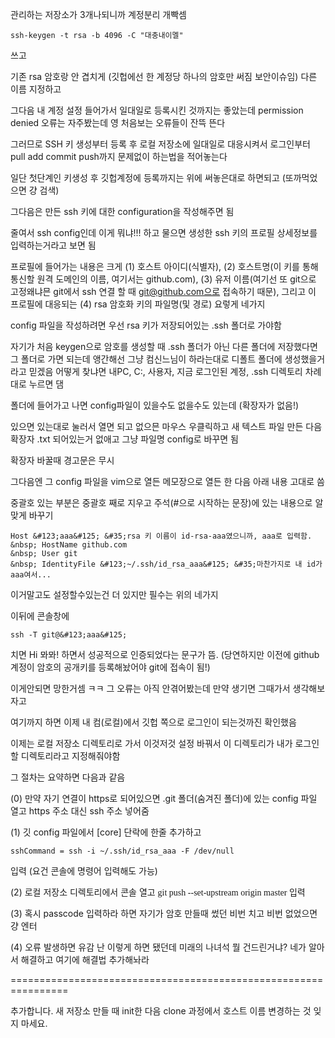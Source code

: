 
관리하는 저장소가 3개나되니까 계정분리 개빡셈

```
ssh-keygen -t rsa -b 4096 -C "대충내이멜"
```

쓰고

기존 rsa 암호랑 안 겹치게 (깃헙에선 한 계정당 하나의 암호만 써짐 보안이슈임) 다른 이름 지정하고

그다음 내 계정 설정 들어가서 일대일로 등록시킨 것까지는 좋았는데 permission denied 오류는 자주봤는데 영 처음보는 오류들이 잔뜩 뜬다

그러므로 SSH 키 생성부터 등록 후 로컬 저장소에 일대일로 대응시켜서 로그인부터 pull add commit push까지 문제없이 하는법을 적어놓는다

일단 첫단계인 키생성 후 깃헙계정에 등록까지는 위에 써놓은대로 하면되고 (또까먹었으면 걍 검색)

그다음은 만든 ssh 키에 대한 configuration을 작성해주면 됨

줄여서 ssh config인데 이게 뭐냐!!! 하고 물으면 생성한 ssh 키의 프로필 상세정보를 입력하는거라고 보면 됨

프로필에 들어가는 내용은 크게 (1) 호스트 아이디(식별자), (2) 호스트명(이 키를 통해 통신할 원격 도메인의 이름, 여기서는 github.com), (3) 유저 이름(여기선 또 git으로 고정왜냐믄 git에서 ssh 연결 할 때 git@github.com으로 접속하기 때문), 그리고 이 프로필에 대응되는 (4) rsa 암호화 키의 파일명(및 경로) 요렇게 네가지

config 파일을 작성하려면 우선 rsa 키가 저장되어있는 .ssh 폴더로 가야함

자기가 처음 keygen으로 암호를 생성할 때 .ssh 폴더가 아닌 다른 폴더에 저장했다면 그 폴더로 가면 되는데 앵간해선 그냥 컴신느님이 하라는대로 디폴트 폴더에 생성했을거라고 믿겠음 어떻게 찾냐면 내PC, C:, 사용자, 지금 로그인된 계정, .ssh 디렉토리 차례대로 누르면 댐

폴더에 들어가고 나면 config파일이 있을수도 없을수도 있는데 (확장자가 없음!)

있으면 있는대로 눌러서 열면 되고 없으믄 마우스 우클릭하고 새 텍스트 파일 만든 다음 확장자 .txt 되어있는거 없애고 그냥 파일명 config로 바꾸면 됨

확장자 바꿀때 경고문은 무시

그다음엔 그 config 파일을 vim으로 열든 메모장으로 열든 한 다음 아래 내용 고대로 씀

중괄호 있는 부분은 중괄호 째로 지우고 주석(&#35;으로 시작하는 문장)에 있는 내용으로 알맞게 바꾸기

```
Host &#123;aaa&#125; &#35;rsa 키 이름이 id-rsa-aaa였으니까, aaa로 입력함.
&nbsp; HostName github.com
&nbsp; User git
&nbsp; IdentityFile &#123;~/.ssh/id_rsa_aaa&#125; &#35;마찬가지로 내 id가 aaa여서...
```

이거말고도 설정할수있는건 더 있지만 필수는 위의 네가지

이뒤에 콘솔창에

```
ssh -T git@&#123;aaa&#125;
```

치면 Hi 뫄뫄! 하면서 성공적으로 인증되었다는 문구가 뜸. (당연하지만 이전에 github 계정이 암호의 공개키를 등록해놨어야 git에 접속이 됨!)

이게안되면 망한거셈 ㅋㅋ 그 오류는 아직 안겪어봤는데 만약 생기면 그때가서 생각해보자고

여기까지 하면 이제 내 컴(로컬)에서 깃헙 쪽으로 로그인이 되는것까진 확인했음

이제는 로컬 저장소 디렉토리로 가서 이것저것 설정 바꿔서 이 디렉토리가 내가 로그인할 디렉토리라고 지정해줘야함

그 절차는 요약하면 다음과 같음

(0) 만약 자기 연결이 https로 되어있으면 .git 폴더(숨겨진 폴더)에 있는 config 파일 열고 https 주소 대신 ssh 주소 넣어줌

(1) 깃 config 파일에서 &#91;core&#93; 단락에 한줄 추가하고

```
sshCommand = ssh -i ~/.ssh/id_rsa_aaa -F /dev/null
```

입력 (요건 콘솔에 명령어 입력해도 가능)

(2) 로컬 저장소 디렉토리에서 콘솔 열고 <span style="font-family: Consolas;"> git push --set-upstream origin master </span> 입력

(3) 혹시 passcode 입력하라 하면 자기가 암호 만들때 썼던 비번 치고 비번 없었으면 걍 엔터

(4) 오류 발생하면 유감 난 이렇게 하면 됐던데 미래의 나녀석 뭘 건드린거냐? 네가 알아서 해결하고 여기에 해결법 추가해놔라

================================================================

추가합니다. 새 저장소 만들 때 init한 다음 clone 과정에서 호스트 이름 변경하는 것 잊지 마세요.
